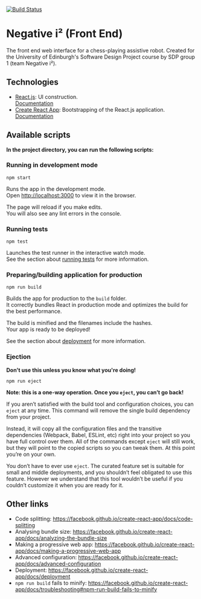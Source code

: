 [![Build Status](https://travis-ci.com/notexactlyawe/negativei2-frontend.svg?token=TUf8ggmveZRiVzWhQNvh&branch=master)](https://travis-ci.com/notexactlyawe/negativei2-frontend)

# Negative i² (Front End)

The front end web interface for a chess-playing assistive robot. Created for the University of Edinburgh's Software Design Project course by SDP group 1 (team Negative i²).

## Technologies

- [React.js](https://reactjs.org/): UI construction.<br>[Documentation](https://reactjs.org/docs/getting-started.html)
- [Create React App](https://github.com/facebook/create-react-app): Bootstrapping of the React.js application.<br>[Documentation](https://facebook.github.io/create-react-app/docs/getting-started)

## Available scripts

**In the project directory, you can run the following scripts:**

### Running in development mode

```
npm start
```

Runs the app in the development mode.<br>
Open [http://localhost:3000](http://localhost:3000) to view it in the browser.

The page will reload if you make edits.<br>
You will also see any lint errors in the console.

### Running tests

```
npm test
```

Launches the test runner in the interactive watch mode.<br>
See the section about [running tests](https://facebook.github.io/create-react-app/docs/running-tests) for more information.

### Preparing/building application for production

```
npm run build
```

Builds the app for production to the `build` folder.<br>
It correctly bundles React in production mode and optimizes the build for the best performance.

The build is minified and the filenames include the hashes.<br>
Your app is ready to be deployed!

See the section about [deployment](https://facebook.github.io/create-react-app/docs/deployment) for more information.

### Ejection

**Don't use this unless you know what you're doing!**

```
npm run eject
```

**Note: this is a one-way operation. Once you `eject`, you can’t go back!**

If you aren’t satisfied with the build tool and configuration choices, you can `eject` at any time. This command will remove the single build dependency from your project.

Instead, it will copy all the configuration files and the transitive dependencies (Webpack, Babel, ESLint, etc) right into your project so you have full control over them. All of the commands except `eject` will still work, but they will point to the copied scripts so you can tweak them. At this point you’re on your own.

You don’t have to ever use `eject`. The curated feature set is suitable for small and middle deployments, and you shouldn’t feel obligated to use this feature. However we understand that this tool wouldn’t be useful if you couldn’t customize it when you are ready for it.

## Other links

- Code splitting: https://facebook.github.io/create-react-app/docs/code-splitting
- Analysing bundle size: https://facebook.github.io/create-react-app/docs/analyzing-the-bundle-size
- Making a progressive web app: https://facebook.github.io/create-react-app/docs/making-a-progressive-web-app
- Advanced configuration: https://facebook.github.io/create-react-app/docs/advanced-configuration
- Deployment: https://facebook.github.io/create-react-app/docs/deployment
- `npm run build` fails to minify: https://facebook.github.io/create-react-app/docs/troubleshooting#npm-run-build-fails-to-minify